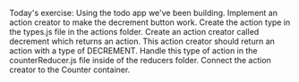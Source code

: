 Today's exercise:
Using the todo app we've been building.
Implement an action creator to make the decrement button work.
Create the action type in the types.js file in the actions folder.
Create an action creator called decrement which returns an action.
This action creator should return an action with a  type of DECREMENT.
Handle this type of action in the counterReducer.js file inside of the reducers folder.
Connect the action creator to the Counter container.
